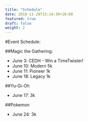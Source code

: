 ```yaml
---
title: "Schedule"
date: 2018-11-28T15:14:39+10:00
featured: true
draft: false
weight: 2
---
```




#Event Schedule:

##Magic the Gathering:
- June 3: CEDH - Win a TimeTwister!
- June 10: Modern 5k
- June 11: Pioneer 1k
- June 18: Legacy 1k

##Yu-Gi-Oh
- June 17: 3k

##Pokemon
- June 24: 3k








